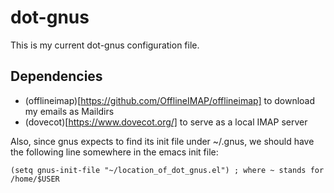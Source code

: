 # dot-gnus

This is my current dot-gnus configuration file.

## Dependencies


* (offlineimap)[https://github.com/OfflineIMAP/offlineimap] to download my emails as Maildirs
* (dovecot)[https://www.dovecot.org/] to serve as a local IMAP server

Also, since gnus expects to find its init file under ~/.gnus, we should have the following line
somewhere in the emacs init file:

```emacs-lisp
(setq gnus-init-file "~/location_of_dot_gnus.el") ; where ~ stands for /home/$USER
```
